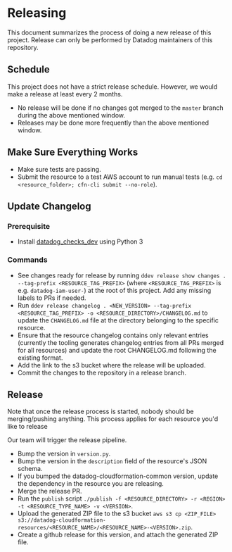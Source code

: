 # Releasing

This document summarizes the process of doing a new release of this project.
Release can only be performed by Datadog maintainers of this repository.

## Schedule
This project does not have a strict release schedule. However, we would make a release at least every 2 months.
  - No release will be done if no changes got merged to the `master` branch during the above mentioned window.
  - Releases may be done more frequently than the above mentioned window.

## Make Sure Everything Works

* Make sure tests are passing.
* Submit the resource to a test AWS account to run manual tests (e.g. `cd <resource_folder>; cfn-cli submit --no-role`).

## Update Changelog

### Prerequisite

- Install [datadog_checks_dev](https://datadog-checks-base.readthedocs.io/en/latest/datadog_checks_dev.cli.html#installation) using Python 3

### Commands

- See changes ready for release by running `ddev release show changes . --tag-prefix <RESOURCE_TAG_PREFIX>` (where `<RESOURCE_TAG_PREFIX>` is e.g. `datadog-iam-user-`) at the root of this project. Add any missing labels to PRs if needed.
- Run `ddev release changelog . <NEW_VERSION> --tag-prefix <RESOURCE_TAG_PREFIX> -o <RESOURCE_DIRECTORY>/CHANGELOG.md` to update the `CHANGELOG.md` file at the directory belonging to the specific resource.
- Ensure that the resource changelog contains only relevant entries (currently the tooling generates changelog entries from all PRs merged for all resources) and update the root CHANGELOG.md following the existing format.
- Add the link to the s3 bucket where the release will be uploaded.
- Commit the changes to the repository in a release branch.

## Release

Note that once the release process is started, nobody should be merging/pushing anything. This process applies for each resource you'd like to release

Our team will trigger the release pipeline.

* Bump the version in `version.py`.
* Bump the version in the `description` field of the resource's JSON schema.
* If you bumped the datadog-cloudformation-common version, update the dependency in the resource you are releasing.
* Merge the release PR.
* Run the `publish` script `./publish -f <RESOURCE_DIRECTORY> -r <REGION> -t <RESOURCE_TYPE_NAME> -v <VERSION>`.
* Upload the generated ZIP file to the s3 bucket `aws s3 cp <ZIP_FILE> s3://datadog-cloudformation-resources/<RESOURCE_NAME>/<RESOURCE_NAME>-<VERSION>.zip`.
* Create a github release for this version, and attach the generated ZIP file.
